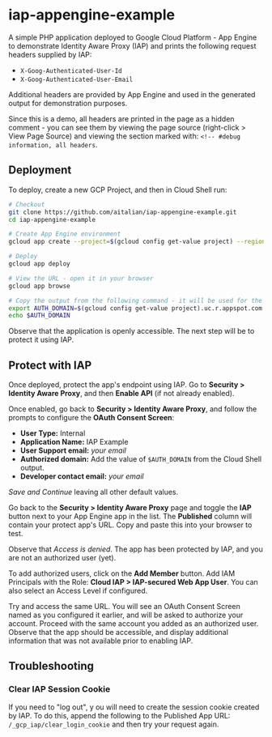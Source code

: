 # iap-appengine-example

A simple PHP application deployed to Google Cloud Platform - App Engine to demonstrate Identity Aware Proxy (IAP) and  prints the following request headers supplied by IAP:

 * `X-Goog-Authenticated-User-Id`
 * `X-Goog-Authenticated-User-Email`

Additional headers are provided by App Engine and used in the generated output for demonstration purposes.

Since this is a demo, all headers are printed in the page as a hidden comment - you can see them by viewing the page source (right-click > View Page Source) and viewing the section marked with: `<!-- #debug information, all headers`.

## Deployment

To deploy, create a new GCP Project, and then in Cloud Shell run:

```sh
# Checkout
git clone https://github.com/aitalian/iap-appengine-example.git
cd iap-appengine-example

# Create App Engine environment
gcloud app create --project=$(gcloud config get-value project) --region=us-central

# Deploy
gcloud app deploy

# View the URL - open it in your browser
gcloud app browse

# Copy the output from the following command - it will be used for the OAuth Consent Screen
export AUTH_DOMAIN=$(gcloud config get-value project).uc.r.appspot.com
echo $AUTH_DOMAIN
```

Observe that the application is openly accessible. The next step will be to protect it using IAP.

## Protect with IAP

Once deployed, protect the app's endpoint using IAP. Go to **Security > Identity Aware Proxy**, and then **Enable API** (if not already enabled).

Once enabled, go back to **Security > Identity Aware Proxy**, and follow the prompts to configure the **OAuth Consent Screen**:

 * **User Type:** Internal
 * **Application Name:** IAP Example
 * **User Support email:** *your email*
 * **Authorized domain:** Add the value of `$AUTH_DOMAIN` from the Cloud Shell output.
 * **Developer contact email:** *your email*

*Save and Continue* leaving all other default values.

Go back to the **Security > Identity Aware Proxy** page and toggle the **IAP** button next to your App Engine app in the list. The **Published** column will contain your protect app's URL. Copy and paste this into your browser to test.

Observe that *Access is denied*. The app has been protected by IAP, and you are not an authorized user (yet).

To add authorized users, click on the **Add Member** button. Add IAM Principals with the Role: **Cloud IAP > IAP-secured Web App User**. You can also select an Access Level if configured.

Try and access the same URL. You will see an OAuth Consent Screen named as you configured it earlier, and will be asked to authorize your account. Proceed with the same account you added as an authorized user. Observe that the app should be accessible, and display additional information that was not available prior to enabling IAP.

## Troubleshooting

### Clear IAP Session Cookie

If you need to "log out", y ou will need to create the session cookie created by IAP. To do this, append the following to the Published App URL: `/_gcp_iap/clear_login_cookie` and then try your request again.
